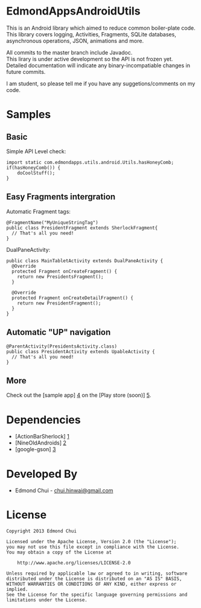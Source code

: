 EdmondAppsAndroidUtils
======================
This is an Android library which aimed to reduce common boiler-plate code.  
This library covers logging, Activities, Fragments, SQLite databases, asynchronous operations, JSON, animations and more.  

All commits to the master branch include Javadoc.  
This lirary is under active development so the API is not frozen yet.  
Detailed documentation will indicate any binary-incompatiable changes in future commits.  

I am student, so please tell me if you have any suggetions/comments on my code.  

Samples
======================
Basic
----------------------
Simple API Level check:
```
import static com.edmondapps.utils.android.Utils.hasHoneyComb;
if(hasHoneyComb()) {
    doCoolStuff();
}
```

Easy Fragments intergration
----------------------
Automatic Fragment tags:
```
@FragmentName("MyUniqueStringTag")
public class PresidentFragment extends SherlockFragment{
  // That's all you need!
}
```
DualPaneActivity:
```
public class MainTabletActivity extends DualPaneActivity {
  @Override
  protected Fragment onCreateFragment() {
    return new PresidentsFragment();
  }

  @Override
  protected Fragment onCreateDetailFragment() {
    return new PresidentFragment();
  }
}
```
Automatic "UP" navigation
----------------------
```
@ParentActivity(PresidentsActivity.class)
public class PresidentActivity extends UpableActivity {
  // That's all you need!
}
```

More
----------------------
Check out the [sample app] [4] on the [Play store (soon)] [5].  

Dependencies
======================
* [ActionBarSherlock] [1]  
* [NineOldAndroids] [2]  
* [google-gson] [3]  

[1]: https://github.com/JakeWharton/ActionBarSherlock
[2]: https://github.com/JakeWharton/NineOldAndroids
[3]: https://code.google.com/p/google-gson/
[4]: https://github.com/chuihinwai/EdmondAppsAndroidUtilsSample
[5]: https://play.google.com/store/apps/details?id=com.edmondapps.android.sample

Developed By
======================
* Edmond Chui - <chui.hinwai@gmail.com>

License
======================
```
Copyright 2013 Edmond Chui

Licensed under the Apache License, Version 2.0 (the "License");
you may not use this file except in compliance with the License.
You may obtain a copy of the License at

    http://www.apache.org/licenses/LICENSE-2.0

Unless required by applicable law or agreed to in writing, software
distributed under the License is distributed on an "AS IS" BASIS,
WITHOUT WARRANTIES OR CONDITIONS OF ANY KIND, either express or implied.
See the License for the specific language governing permissions and
limitations under the License.
```

